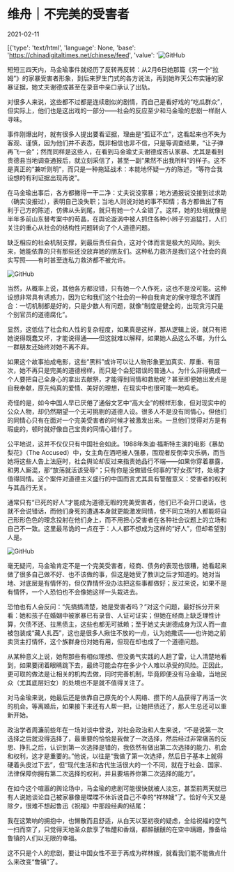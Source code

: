 # 维舟｜不完美的受害者

2021-02-11

[{'type': 'text/html', 'language': None, 'base': 'https://chinadigitaltimes.net/chinese/feed', 'value': '![GitHub](https://chinadigitaltimes.net/chinese/files/2021/02/post-662573-60251648c0431.png)

短短三四天内，马金瑜事件就经历了反转再反转：从2月6日她那篇《另一个“拉姆”》的家暴受害者形象，到后来罗生门式的各方说法，再到她昨天公布实锤的家暴证据，她丈夫谢德成甚至在录音中亲口承认了出轨。

对很多人来说，这些都不过都是连续剧似的剧情，而自己是看好戏的“吃瓜群众”，但实际上，他们也是这出戏的一部分——社会的反应至少和马金瑜的悲剧一样耐人寻味。

事件刚爆出时，就有很多人提出要看证据，理由是“孤证不立”，这看起来也不失为客观、谨慎，因为他们并不表态，既非相信也非不信，只是等调查结果，“让子弹再飞一会”；然而同样是这些人，在看到马金瑜丈夫谢德成否认家暴、尤其是看到贵德县当地调查通报后，就立刻采信了，甚至一副“果然不出我所料”的样子。这不是真正的“兼听则明”，而只是一种拖延战术：本能地怀疑一方的陈述，“等符合我设想的有利证据出现再说”。

在马金瑜出事后，各方都撇得一干二净：丈夫说没家暴；地方通报说没接到过求助（确实没报过），表明自己没失职；当地人则说对她的事不知情；各方都做出了有利于己方的陈述，仿佛从头到尾，就只有她一个人全错了。这样，她的处境就像是半年多前山东替考案中的苟晶，在舆论漩涡中被人抓住各种小辫子穷追猛打，人们关注的重心从社会的结构性问题转向了个人道德问题。

缺乏相应的社会机制支撑，到最后责任自负，这对个体而言是极大的风险。到头来，她能依靠的只有那些还没放弃她的朋友们。这种私力救济是我们这个社会的真实写照——有时甚至连私力救济都不被允许。

![GitHub](https://chinadigitaltimes.net/chinese/files/2021/02/post-662573-6025164a616c0.)

当然，从概率上说，其他各方都没错，只有她一个人作死，这也不是没可能。这种设想非常具有诱惑力，因为它和我们这个社会的一种自我肯定的保守理念不谋而合：一切机制都是好的，只是少数人有问题，就像“制度是健全的，出现贪污只是个别官员的道德腐化”。

显然，这低估了社会和人性的复杂程度，如果真是这样，那从逻辑上说，就只有把她说得既蠢又坏，才能说得通——但这就难以解释，如果她人品这么不堪，为什么一群朋友还始终对她不离不弃。

如果这个故事拍成电影，这些“黑料”或许可以让人物形象更加真实、厚重、有层次，她不再只是完美的道德榜样，而只是个会犯错误的普通人。为什么非得搞成一个人要把自己全身心的拿出去献祭，才能得到同情和救助呢？甚至即便她出发点是自我奉献，原先纯真的爱情、美好的理想，在现实中也很可能一地鸡毛。

奇怪的是，如今中国人早已厌倦了通俗文艺中“高大全”的榜样形象，但对现实中的公众人物，却仍然期望一个无可挑剔的道德人设。很多人不是没有同情心，但他们的同情心只有在面对一个完美受害者的时候才被激发出来。一旦他们觉得对方是有瑕疵的，顿时就好像自己宝贵的同情心错付了。

公平地说，这并不仅仅只有中国社会如此。1988年朱迪·福斯特主演的电影《暴劫梨花》（The Accused）中，女主角在酒吧被人强暴，围观者反倒幸灾乐祸，而当她将这些人告上法庭时，社会舆论却反过来指责她品行不端——如果你穿着暴露，和男人厮混，那“放荡就活该受辱”；只有你是没做错任何事的“好女孩”时，处境才值得同情。这个案件对道德主义盛行的中国而言尤其具有警醒意义：受害者的权利与其品行无关。

通常只有“已死的好人”才能成为道德无暇的完美受害者，他们已不会开口说话，也就不会说错话，而他们身死的遭遇本身就更能激发同情，使不同立场的人都能将自己形形色色的理念投射在他们身上，而不用担心受害者在各种社会议题上的立场和自己不一致。这里最吊诡的一点在于：人人都不想成为这样的“好人”，但却希望别人是。

![GitHub](https://chinadigitaltimes.net/chinese/files/2021/02/post-662573-6025164bf0e7d.)

毫无疑问，马金瑜肯定不是一个完美受害者，经商、债务的表现也很糟，她看起来做了很多自己做不好、也不该做的事，但这是她受了教训之后才知道的。她对当地、对底层是有情怀的，但仅靠情怀没办法把这些事都做好；反过来说，如果不是有情怀，一个人恐怕也不会像她这样一头栽进去。

恐怕也有人会反问：“先搞搞清楚，她是受害者吗？”对这个问题，最好拆分开来看：她和孩子在婚姻中被家暴已有录音、人证可证实；但她在经商上缺乏理性计算，欠债不还、拉黑债主，这些也都无可抵赖；至于她丈夫谢德成身为汉人而一直被包装成“藏人扎西”，这也是很多人揪住不放的一点，认为她撒谎——也许她之前卖货主打情怀，这个族群身份对她有用，但现在却也成了一个道德问题。

从某种意义上说，她帮那些有相似理想、但没勇气实践的人趟了雷，让人清楚地看到，如果要闭着眼睛跳下去，最终可能会存在多少个人难以承受的风险。正因此，更可取的做法是让相关的机构去做，同时完善机制，毕竟即便没有马金瑜，当地民众（尤其底层妇女）的处境也不是就不值得关注了。

对马金瑜来说，她最后还是依靠自己原先的个人网络、攒下的人品获得了再活一次的机会。等离婚后，如果接下来还有人帮一把，让她把债还了，那人生总还可以重新开始。

政治学者周濂前些年在一场对谈中曾说，对社会政治和人生来说，“不是说第一次选择之后就没得选择了，最重要的恰恰是我做了一次选择，然后经过非常痛苦的反思、挣扎之后，认识到第一次选择是错的，我依然有做出第二次选择的能力、机会和权利，这才是重要的。”他说，以往是“我做了第一次选择，然后日子基本上就得硬着头皮过下去”，但“现代生活和古代生活很大的一个不同，就在于社会、国家、法律保障你拥有第二次选择的权利，并且要培养你第二次选择的能力”。

在如今这个喧嚣的舆论场中，马金瑜的悲剧可能很快就被人淡忘，甚至前两天就已有人说她谈论自己被家暴像是喋喋不休诉说自己不幸的“祥林嫂”了。恰好今天又是除夕，很难不想起鲁迅《祝福》中那段经典的结尾：



我在这繁响的拥抱中，也懒散而且舒适，从白天以至初夜的疑虑，全给祝福的空气一扫而空了，只觉得天地圣众歆享了牲醴和香烟，都醉醺醺的在空中蹒跚，豫备给鲁镇的人们以无限的幸福。



这不只是个人的悲剧，要让中国女性不至于再成为祥林嫂，就看我们能不能做点什么来改变“鲁镇”了。

